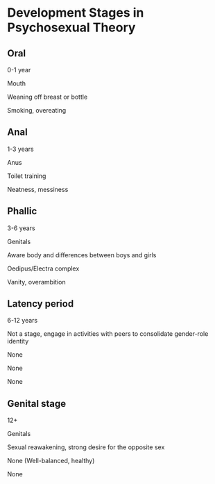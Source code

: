 # Development Stages in Psychosexual Theory

## Oral

0-1 year

Mouth

Weaning off breast or bottle

Smoking, overeating

## Anal

1-3 years

Anus

Toilet training

Neatness, messiness

## Phallic

3-6 years

Genitals

Aware body and differences between boys and girls

Oedipus/Electra complex

Vanity, overambition

## Latency period

6-12 years

Not a stage, engage in activities with peers to consolidate gender-role identity

None

None

None

## Genital stage

12+

Genitals

Sexual reawakening, strong desire for the opposite sex

None (Well-balanced, healthy)

None